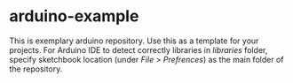 # arduino-example

This is exemplary arduino repository. Use this as a template for your projects. For Arduino IDE to detect correctly libraries in _libraries_ folder, specify sketchbook location (under _File_ > _Prefrences_) as the main folder of the repository.
